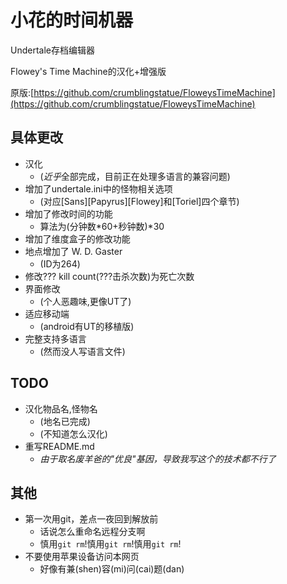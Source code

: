 # 小花的时间机器
Undertale存档编辑器

Flowey's Time Machine的汉化+增强版

原版:[https://github.com/crumblingstatue/FloweysTimeMachine](https://github.com/crumblingstatue/FloweysTimeMachine)

## 具体更改
- 汉化
    - (*近乎*全部完成，目前正在处理多语言的兼容问题)
- 增加了undertale.ini中的怪物相关选项
    - (对应\[Sans\]\[Papyrus\]\[Flowey\]和\[Toriel\]四个章节)
- 增加了修改时间的功能
    - 算法为(分钟数\*60+秒钟数)\*30
- 增加了维度盒子的修改功能
- 地点增加了 W. D. Gaster
    - (ID为264)
- 修改??? kill count(???击杀次数)为死亡次数
- 界面修改
    - (个人恶趣味,更像UT了)
- 适应移动端
    - (android有UT的移植版)
- 完整支持多语言
    - (然而没人写语言文件)

## TODO
- 汉化物品名,怪物名
    - (地名已完成)
    - (不知道怎么汉化)
- 重写README.md
    - *由于取名废羊爸的"优良"基因，导致我写这个的技术都不行了*

## 其他
- 第一次用git，差点一夜回到解放前
    - 话说怎么重命名远程分支啊
    - 慎用`git rm`!慎用`git rm`!慎用`git rm`!
- 不要使用苹果设备访问本网页
    - 好像有兼(shen)容(mi)问(cai)题(dan)
